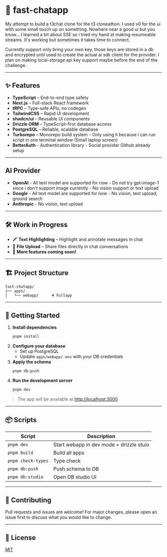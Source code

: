 # 🚀 fast-chatapp

My attempt to build a t3chat clone for the t3 cloneathon.
I used v0 for the ui with some small touch up on something. Nowhere near a good ui but you know...
I learned a bit about SSE so i tried my hand at making resumeable streams. It's working but sometimes it takes time to connect.

Currently support only bring your own key, those keys are stored in a db and encrypted until used to create the actual ai sdk client for the provider. I plan on making local-storage api key support maybe before the end of the challenge.

---

## ✨ Features

- **TypeScript** – End-to-end type safety
- **Next.js** – Full-stack React framework
- **tRPC** – Type-safe APIs, no codegen
- **TailwindCSS** – Rapid UI development
- **shadcn/ui** – Reusable UI components
- **Drizzle ORM** – TypeScript-first database access
- **PostgreSQL** – Reliable, scalable database
- **Turborepo** – Monorepo build system - Only using it because i can run script in one terminal window (Small laptop screen)
- **BetterAuth** - Authentication library - Social provider Github already setup

---

## AI Provider

- **OpenAI** - All text model are supported for now - Do not try gpt-image-1 since i don't support image currently - No vision support or text upload
- **Google** - All text model are supported for now - No vision, text upload, ground search
- **Anthropic** - No vision, text upload

---

## 🛠️ Work in Progress

- 🖍️ **Text Highlighting** – Highlight and annotate messages in chat
- 📎 **File Upload** – Share files directly in chat conversations
- 🚧 **More features coming soon!**

---

## 🏗️ Project Structure

```text
fast-chatapp/
├── apps/
│   └── webapp/      # Fullapp
```

---

## 📝 Getting Started

1. **Install dependencies**
   ```bash
   pnpm install
   ```
2. **Configure your database**
   - Set up PostgreSQL
   - Update `apps/webapp/.env` with your DB credentials
3. **Apply the schema**
   ```bash
   pnpm db:push
   ```
4. **Run the development server**
   ```bash
   pnpm dev
   ```

> The app will be available at [http://localhost:3000](http://localhost:3000).

---

## 📦 Scripts

| Script             | Description                              |
| ------------------ | ---------------------------------------- |
| `pnpm dev`         | Start webapp in dev mode + drizzle stuio |
| `pnpm build`       | Build all apps                           |
| `pnpm check-types` | Type check                               |
| `pnpm db:push`     | Push schema to DB                        |
| `pnpm db:studio`   | Open DB studio UI                        |

---

## 🤝 Contributing

Pull requests and issues are welcome! For major changes, please open an issue first to discuss what you would like to change.

---

## 📄 License

[MIT](LICENSE)
